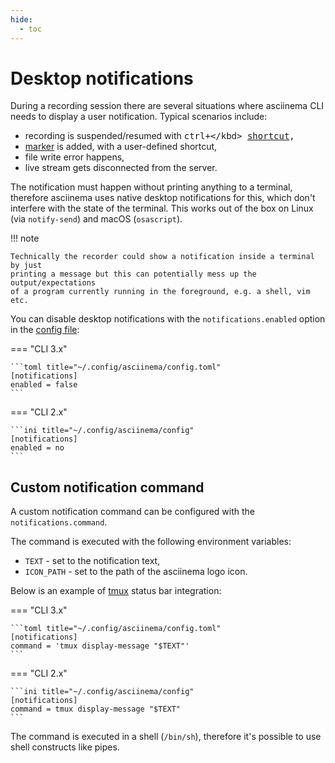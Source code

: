 ```yaml
---
hide:
  - toc
---
```


# Desktop notifications

During a recording session there are several situations where asciinema CLI
needs to display a user notification. Typical scenarios include:

- recording is suspended/resumed with <kbd>ctrl+\</kbd>
  [shortcut](shortcuts.md),
- [marker](markers.md) is added, with a user-defined shortcut,
- file write error happens,
- live stream gets disconnected from the server.

The notification must happen without printing anything to a terminal, therefore
asciinema uses native desktop notifications for this, which don't interfere with
the state of the terminal. This works out of the box on Linux (via
`notify-send`) and macOS (`osascript`).

!!! note

    Technically the recorder could show a notification inside a terminal by just
    printing a message but this can potentially mess up the output/expectations
    of a program currently running in the foreground, e.g. a shell, vim etc.

You can disable desktop notifications with the `notifications.enabled` option in
the [config file](configuration/index.md):

=== "CLI 3.x"

    ```toml title="~/.config/asciinema/config.toml"
    [notifications]
    enabled = false
    ```

=== "CLI 2.x"

    ```ini title="~/.config/asciinema/config"
    [notifications]
    enabled = no
    ```

## Custom notification command

A custom notification command can be configured with the `notifications.command`.

The command is executed with the following environment variables:

- `TEXT` - set to the notification text,
- `ICON_PATH` - set to the path of the asciinema logo icon.

Below is an example of [tmux](https://github.com/tmux/tmux/wiki) status bar
integration:

=== "CLI 3.x"

    ```toml title="~/.config/asciinema/config.toml"
    [notifications]
    command = 'tmux display-message "$TEXT"'
    ```

=== "CLI 2.x"

    ```ini title="~/.config/asciinema/config"
    [notifications]
    command = tmux display-message "$TEXT"
    ```

The command is executed in a shell (`/bin/sh`), therefore it's possible to use
shell constructs like pipes.
